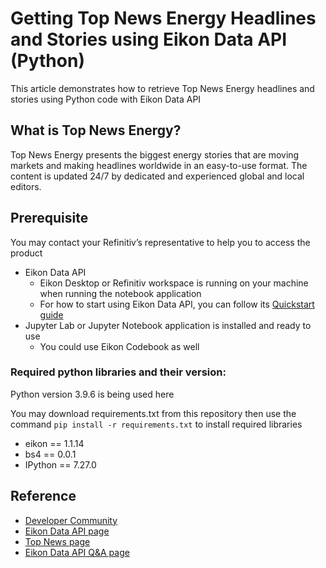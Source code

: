 # Getting Top News Energy Headlines and Stories using Eikon Data API (Python)
This article demonstrates how to retrieve Top News Energy headlines and stories using Python code with Eikon Data API

## <a id="TopNewsEnergy"></a>What is Top News Energy?

Top News Energy presents the biggest energy stories that are moving markets and making headlines worldwide in an easy-to-use format. The content is updated 24/7 by dedicated and experienced global and local editors.

## <a id="Prerequisite"></a>Prerequisite
You may contact your Refinitiv’s representative to help you to access the product

- Eikon Data API
    - Eikon Desktop or Refinitiv workspace is running on your machine when running the notebook application
    - For how to start using Eikon Data API, you can follow its [Quickstart guide](https://developers.refinitiv.com/en/api-catalog/eikon/eikon-data-api/quick-start)
- Jupyter Lab or Jupyter Notebook application is installed and ready to use
    - You could use Eikon Codebook as well

### Required python libraries and their version:
Python version 3.9.6 is being used here

You may download requirements.txt from this repository then use the command `pip install -r requirements.txt` to install required libraries
-  eikon == 1.1.14
-  bs4 == 0.0.1
-  IPython == 7.27.0

## <a id="Reference"></a>Reference
- [Developer Community](https://developers.refinitiv.com/en)
- [Eikon Data API page](https://developers.refinitiv.com/en/api-catalog/eikon/eikon-data-api)
- [Top News page](https://www.refinitiv.com/en/financial-data/financial-news-coverage/political-news-feeds-analysis/reuters-top-news)
- [Eikon Data API Q&A page](https://community.developers.refinitiv.com/spaces/92/index.html)

